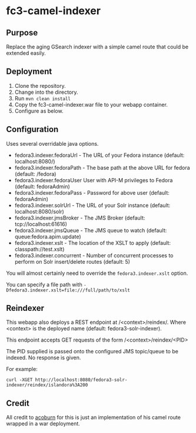 # fc3-camel-indexer
## Purpose
Replace the aging GSearch indexer with a simple camel route that could be extended easily.

## Deployment
1. Clone the repository.
1. Change into the directory.
1. Run ```mvn clean install```
1. Copy the fc3-camel-indexer.war file to your webapp container.
1. Configure as below.

## Configuration
Uses several overridable java options.

* fedora3.indexer.fedoraUrl - The URL of your Fedora instance (default: localhost:8080/)
* fedora3.indexer.fedoraPath - The base path at the above URL for fedora (default: /fedora)
* fedora3.indexer.fedoraUser User with API-M privileges to Fedora (default: fedoraAdmin)
* fedora3.indexer.fedoraPass - Password for above user (default: fedoraAdmin)
* fedora3.indexer.solrUrl - The URL of your Solr instance (default: localhost:8080/solr)
* fedora3.indexer.jmsBroker - The JMS Broker (default: tcp://localhost:61616)
* fedora3.indexer.jmsQueue - The JMS queue to watch (default: queue:fedora.apim.update)
* fedora3.indexer.xslt - The location of the XSLT to apply (default: classpath://test.xslt)
* fedora3.indexer.concurrent - Number of concurrent processes to perform on Solr insert/delete routes (default: 5)

You will almost certainly need to override the ```fedora3.indexer.xslt``` option.

You can specify a file path with ```-Dfedora3.indexer.xslt=file:///full/path/to/xslt```

## Reindexer
This webapp also deploys a REST endpoint at /&lt;context&gt;/reindex/. Where &lt;context&gt; is the deployed name (default: fedora3-solr-indexer).

This endpoint accepts GET requests of the form /&lt;context&gt;/reindex/&lt;PID&gt;

The PID supplied is passed onto the configured JMS topic/queue to be indexed. No response is given.

For example:
```
curl -XGET http://localhost:8080/fedora3-solr-indexer/reindex/islandora%3A200
```


## Credit
All credit to [acoburn](https://github.com/acoburn) for this is just an implementation of his camel route wrapped in a war deployment.